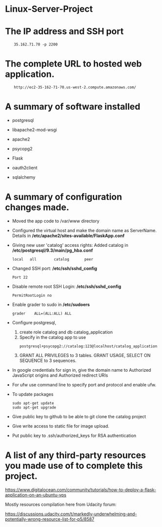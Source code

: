# Linux-Server-Project


# The IP address and SSH port
```
    35.162.71.70 -p 2200
```

# The complete URL to hosted web application.
```
    http://ec2-35-162-71-70.us-west-2.compute.amazonaws.com/
```


# A summary of software installed

*  postgresql

*  libapache2-mod-wsgi

*  apache2

*  psycopg2

*  Flask

*  oauth2client

*  sqlalchemy


# A summary of configuration changes made.

- Moved the app code to /var/www directory

- Configured the virtual host and make the domain name as ServerName.
  Details in __/etc/apache2/sites-available/FlaskApp.conf__

- Giving new user 'catalog' access rights:
  Added catalog in __/etc/postgresql/9.3/main/pg_hba.conf__
    ```
    local   all        catalog       peer
    ```

- Changed SSH port:
__/etc/ssh/sshd_config__
    ```
    Port 22
    ```

-  Disable remote root SSH Login:
__/etc/ssh/sshd_config__  
    ```
    PermitRootLogin no
    ```

- Enable grader to sudo in
__/etc/sudoers__

    ```
    grader    ALL=(ALL:ALL) ALL
    ```

- Configure postgresql,
  1. create role catalog and db catalog_application
  2. Specify in the catalog app to use
      ```
      postgresql+psycopg2://catalog:123@localhost/catalog_application
      ```
  3. GRANT ALL PRIVILEGES to 3 tables.
     GRANT USAGE, SELECT ON SEQUENCE to 3 sequences.

- In google credentials for sign in, give the domain name
to Authorized JavaScript origins and Authorized redirect URIs

- For ufw use command line to specify port and protocol and enable ufw.

-  To update packages
    ```
    sudo apt-get update
    sudo apt-get upgrade
    ```
- Give public key to github to be able to git clone the catalog project

- Give write access to static file for image upload.

- Put public key to .ssh/authorized_keys for RSA authentication

# A list of any third-party resources you made use of to complete this project.

https://www.digitalocean.com/community/tutorials/how-to-deploy-a-flask-application-on-an-ubuntu-vps

Mostly resources compilation here from Udacity forum:

https://discussions.udacity.com/t/markedly-underwhelming-and-potentially-wrong-resource-list-for-p5/8587
